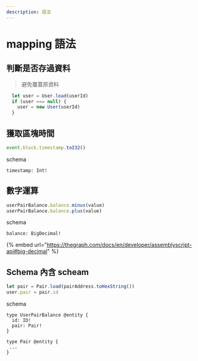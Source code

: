 ```yaml
---
description: 語法
---
```


# mapping 語法

## 判斷是否存過資料

> 避免覆蓋原資料

```javascript
  let user = User.load(userId)
  if (user === null) {
    user = new User(userId)
  }
```

## 獲取區塊時間

```javascript
event.block.timestamp.toI32()
```

schema

```
timestamp: Int!
```

## 數字運算

```javascript
userPairBalance.balance.minus(value)
userPairBalance.balance.plus(value)
```

schema

```
balance: BigDecimal!
```

{% embed url="https://thegraph.com/docs/en/developer/assemblyscript-api#big-decimal" %}

## Schema 內含 scheam

```javascript
let pair = Pair.load(pairAddress.toHexString())
user.pair = pair.id
```

schema

```
type UserPairBalance @entity {
  id: ID!
  pair: Pair!
}

type Pair @entity {
 ...
}
```
